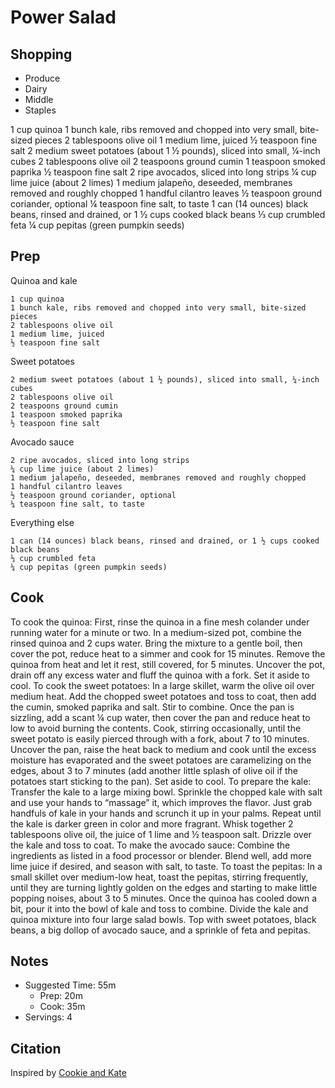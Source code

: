 # Power Salad

## Shopping

- Produce
- Dairy
- Middle
- Staples

1 cup quinoa
1 bunch kale, ribs removed and chopped into very small, bite-sized pieces
2 tablespoons olive oil
1 medium lime, juiced
½ teaspoon fine salt
2 medium sweet potatoes (about 1 ½ pounds), sliced into small, ¼-inch cubes
2 tablespoons olive oil
2 teaspoons ground cumin
1 teaspoon smoked paprika
½ teaspoon fine salt
2 ripe avocados, sliced into long strips
¼ cup lime juice (about 2 limes)
1 medium jalapeño, deseeded, membranes removed and roughly chopped
1 handful cilantro leaves
½ teaspoon ground coriander, optional
¼ teaspoon fine salt, to taste
1 can (14 ounces) black beans, rinsed and drained, or 1 ½ cups cooked black beans
⅓ cup crumbled feta
¼ cup pepitas (green pumpkin seeds)

## Prep

Quinoa and kale

    1 cup quinoa
    1 bunch kale, ribs removed and chopped into very small, bite-sized pieces
    2 tablespoons olive oil
    1 medium lime, juiced
    ½ teaspoon fine salt

Sweet potatoes

    2 medium sweet potatoes (about 1 ½ pounds), sliced into small, ¼-inch cubes
    2 tablespoons olive oil
    2 teaspoons ground cumin
    1 teaspoon smoked paprika
    ½ teaspoon fine salt

Avocado sauce

    2 ripe avocados, sliced into long strips
    ¼ cup lime juice (about 2 limes)
    1 medium jalapeño, deseeded, membranes removed and roughly chopped
    1 handful cilantro leaves
    ½ teaspoon ground coriander, optional
    ¼ teaspoon fine salt, to taste

Everything else

    1 can (14 ounces) black beans, rinsed and drained, or 1 ½ cups cooked black beans
    ⅓ cup crumbled feta
    ¼ cup pepitas (green pumpkin seeds)

## Cook

To cook the quinoa: First, rinse the quinoa in a fine mesh colander under running water for a minute or two. In a medium-sized pot, combine the rinsed quinoa and 2 cups water. Bring the mixture to a gentle boil, then cover the pot, reduce heat to a simmer and cook for 15 minutes. Remove the quinoa from heat and let it rest, still covered, for 5 minutes. Uncover the pot, drain off any excess water and fluff the quinoa with a fork. Set it aside to cool.
To cook the sweet potatoes: In a large skillet, warm the olive oil over medium heat. Add the chopped sweet potatoes and toss to coat, then add the cumin, smoked paprika and salt. Stir to combine. Once the pan is sizzling, add a scant ¼ cup water, then cover the pan and reduce heat to low to avoid burning the contents. Cook, stirring occasionally, until the sweet potato is easily pierced through with a fork, about 7 to 10 minutes.
Uncover the pan, raise the heat back to medium and cook until the excess moisture has evaporated and the sweet potatoes are caramelizing on the edges, about 3 to 7 minutes (add another little splash of olive oil if the potatoes start sticking to the pan). Set aside to cool.
To prepare the kale: Transfer the kale to a large mixing bowl. Sprinkle the chopped kale with salt and use your hands to “massage” it, which improves the flavor. Just grab handfuls of kale in your hands and scrunch it up in your palms. Repeat until the kale is darker green in color and more fragrant. Whisk together 2 tablespoons olive oil, the juice of 1 lime and ½ teaspoon salt. Drizzle over the kale and toss to coat.
To make the avocado sauce: Combine the ingredients as listed in a food processor or blender. Blend well, add more lime juice if desired, and season with salt, to taste.
To toast the pepitas: In a small skillet over medium-low heat, toast the pepitas, stirring frequently, until they are turning lightly golden on the edges and starting to make little popping noises, about 3 to 5 minutes.
Once the quinoa has cooled down a bit, pour it into the bowl of kale and toss to combine. Divide the kale and quinoa mixture into four large salad bowls. Top with sweet potatoes, black beans, a big dollop of avocado sauce, and a sprinkle of feta and pepitas.

## Notes

- Suggested Time: 55m
    - Prep: 20m
    - Cook: 35m
- Servings: 4

## Citation

Inspired by [Cookie and Kate](https://cookieandkate.com/southwestern-kale-power-salad/)
